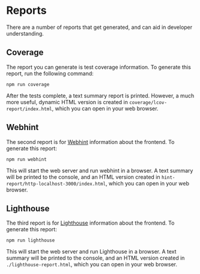 # Reports

There are a number of reports that get generated, and can aid in developer understanding.

## Coverage

The report you can generate is test coverage information. To generate this report,
run the following command:

```
npm run coverage
```

After the tests complete, a text summary report is printed. However, a much more
useful, dynamic HTML version is created in `coverage/lcov-report/index.html`, which
you can open in your web browser.

## Webhint

The second report is for [Webhint](https://webhint.io/) information about the frontend.
To generate this report:

```
npm run webhint
```

This will start the web server and run webhint in a browser. A text summary will
be printed to the console, and an HTML version created in `hint-report/http-localhost-3000/index.html`, which you can open in your web browser.

## Lighthouse

The third report is for [Lighthouse](https://developers.google.com/web/tools/lighthouse/)
information about the frontend. To generate this report:

```
npm run lighthouse
```

This will start the web server and run Lighthouse in a browser. A text summary will
be printed to the console, and an HTML version created in `./lighthouse-report.html`, which you can open in your web browser.
